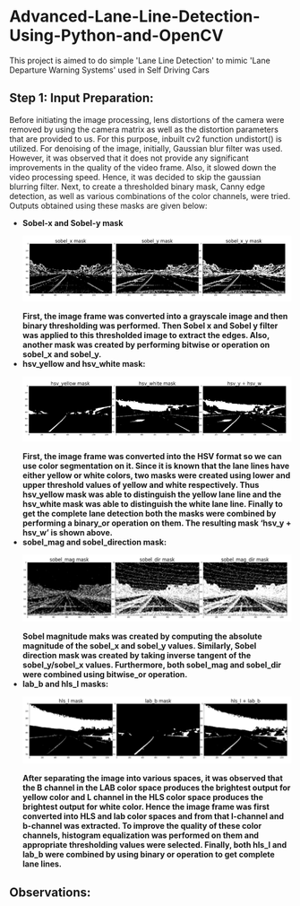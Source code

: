 # Advanced-Lane-Line-Detection-Using-Python-and-OpenCV
This project is aimed to do simple 'Lane Line Detection' to mimic 'Lane Departure Warning Systems' used in Self Driving Cars

## Step 1: Input Preparation:
Before initiating the image processing, lens distortions of the camera were removed by using the camera matrix as well as the distortion parameters that are provided to us. For this purpose, inbuilt cv2 function undistort() is utilized.
For denoising of the image, initially, Gaussian blur filter was used. However, it was observed that it does not provide any significant improvements in the quality of the video frame. Also, it slowed down the video processing speed. Hence, it was decided to skip the gaussian blurring filter.
 Next, to create a thresholded binary mask, Canny edge detection, as well as various combinations of the color channels, were tried. Outputs obtained using these masks are given below:
* <b> Sobel-x and Sobel-y mask
  <p>
    <img src="images/1.PNG">
  </p>
  First, the image frame was converted into a grayscale image and then binary thresholding was performed. Then Sobel x and Sobel y filter was applied to this thresholded image to extract the edges. Also, another mask was created by performing bitwise or operation on sobel_x and sobel_y.
* <b> hsv_yellow and hsv_white mask:
  <p>
    <img src="images/2.PNG">
  </p>
  First, the image frame was converted into the HSV format so we can use color segmentation on it. Since it is known that the lane lines have either yellow or white colors, two masks were created using lower and upper threshold values of yellow and white respectively. Thus hsv_yellow mask was able to distinguish the yellow lane line and the hsv_white mask was able to distinguish the white lane line. Finally to get the complete lane detection both the masks were combined by performing a binary_or operation on them. The resulting mask ‘hsv_y + hsv_w’ is shown above.
* <b> sobel_mag and sobel_direction mask:
  <p>
    <img src="images/3.PNG">
  </p>
  Sobel magnitude maks was created by computing the absolute magnitude of the sobel_x and sobel_y values. Similarly, Sobel direction mask was created by taking inverse tangent of the sobel_y/sobel_x values. Furthermore, both sobel_mag and sobel_dir were combined using bitwise_or operation.
* <b> lab_b and hls_l masks:
  <p>
    <img src="images/4.PNG">
  </p>
  After separating the image into  various spaces, it was observed that the B channel in the LAB color space produces the brightest output for yellow color and L channel in the HLS color space produces the brightest output for white color. Hence the image frame was first converted into HLS and lab color spaces and from that l-channel and b-channel was extracted. To improve the quality of these color channels, histogram equalization was performed on them and appropriate thresholding values were selected. Finally, both hls_l and lab_b were combined by using binary or operation to get complete lane lines.
  
##  Observations:
